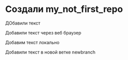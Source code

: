 ﻿# Создали my_not_first_repo

ДОбавили текст

Добавили текст через веб браузер

Добавим текст локально 

Добавили текст в новой ветке newbranch